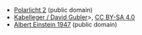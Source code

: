 * [Polarlicht 2](https://commons.wikimedia.org/wiki/File:Polarlicht_2.jpg) (public domain)
* [Kabelleger / David Gubler](https://commons.wikimedia.org/wiki/File:SBB_Re_4-4_II_and_Re_6-6_above_Erstfeld.jpg)>, [CC BY-SA 4.0](https://creativecommons.org/licenses/by-sa/4.0)
* [Albert Einstein 1947](https://commons.wikimedia.org/wiki/File:Albert_Einstein_1947.jpg) (public domain)